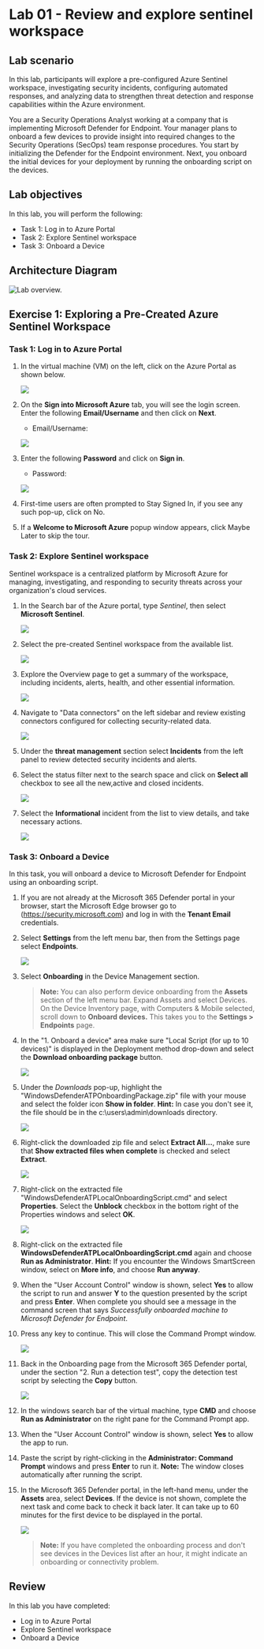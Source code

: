 # Lab 01 - Review and explore sentinel workspace

## Lab scenario

In this lab, participants will explore a pre-configured Azure Sentinel workspace, investigating security incidents, configuring automated responses, and analyzing data to strengthen threat detection and response capabilities within the Azure environment.

You are a Security Operations Analyst working at a company that is implementing Microsoft Defender for Endpoint. Your manager plans to onboard a few devices to provide insight into required changes to the Security Operations (SecOps) team response procedures.
You start by initializing the Defender for the Endpoint environment. Next, you onboard the initial devices for your deployment by running the onboarding script on the devices.

## Lab objectives
 In this lab, you will perform the following:
 - Task 1: Log in to Azure Portal
 - Task 2: Explore Sentinel workspace
 - Task 3: Onboard a Device

## Architecture Diagram

  ![Lab overview.](./media/lab-01.png)

## Exercise 1: Exploring a Pre-Created Azure Sentinel Workspace

### Task 1: Log in to Azure Portal

1. In the virtual machine (VM) on the left, click on the Azure Portal as shown below.

    ![](./media/login1.png)
    
1. On the **Sign into Microsoft Azure** tab, you will see the login screen. Enter the following **Email/Username** and then click on **Next**. 
   
   * Email/Username: <inject key="AzureAdUserEmail"></inject>

    ![](./media/login2.png)

1. Enter the following **Password** and click on **Sign in**. 
   
   * Password: <inject key="AzureAdUserPassword"></inject>

    ![](./media/Lab-01-task1-password.png) 
    
1. First-time users are often prompted to Stay Signed In, if you see any such pop-up, click on No.
   
1. If a **Welcome to Microsoft Azure** popup window appears, click Maybe Later to skip the tour.

### Task 2: Explore Sentinel workspace

 Sentinel workspace is a centralized platform by Microsoft Azure for managing, investigating, and responding to security threats across your organization's cloud services.

1. In the Search bar of the Azure portal, type *Sentinel*, then select **Microsoft Sentinel**.

    ![](./media/09.png)

1. Select the pre-created Sentinel workspace from the available list.

    ![](./media/Lab01-task2-loganalyticworkspace.png) 

1. Explore the Overview page to get a summary of the workspace, including incidents, alerts, health, and other essential information.

    ![](./media/lab01-task2-overview.png)

1. Navigate to "Data connectors" on the left sidebar and review existing connectors configured for collecting security-related data.

    ![](./media/dataconnector.png)

1. Under the **threat management** section select **Incidents** from the left panel to review detected security incidents and alerts.

1. Select the status filter next to the search space and click on **Select all** checkbox to see all the new,active and closed incidents.

    ![](./media/Lab01-task2-selectall.png)

1. Select the **Informational** incident from the list to view details, and take necessary actions.

    ![](./media/Lab01-task2-informational.png) 

### Task 3: Onboard a Device

In this task, you will onboard a device to Microsoft Defender for Endpoint using an onboarding script.

1. If you are not already at the Microsoft 365 Defender portal in your browser, start the Microsoft Edge browser go to (https://security.microsoft.com) and log in with the **Tenant Email** credentials.

1. Select **Settings** from the left menu bar, then from the Settings page select **Endpoints**.

    ![](./media/lab01-task3-settings.png)

1. Select **Onboarding** in the Device Management section.

    >**Note:** You can also perform device onboarding from the **Assets** section of the left menu bar. Expand Assets and select Devices. On the Device Inventory page, with Computers & Mobile selected, scroll down to **Onboard devices.** This takes you to the **Settings > Endpoints** page.

1. In the "1. Onboard a device" area make sure "Local Script (for up to 10 devices)" is displayed in the Deployment method drop-down and select the **Download onboarding package** button.

    ![](./media/lab01-task3-localscript.png) 

1. Under the *Downloads* pop-up, highlight the "WindowsDefenderATPOnboardingPackage.zip" file with your mouse and select the folder icon **Show in folder**. **Hint:** In case you don't see it, the file should be in the c:\users\admin\downloads directory.

    ![](./media/lab01-task3-downloadspopup.png)

1. Right-click the downloaded zip file and select **Extract All...**, make sure that **Show extracted files when complete** is checked and select **Extract**.

    ![](./media/lab01-task3-zipfile.png) 

1. Right-click on the extracted file "WindowsDefenderATPLocalOnboardingScript.cmd" and select **Properties**. Select the **Unblock** checkbox in the bottom right of the Properties windows and select **OK**.

    ![](./media/sc200-mod2-unblock.png) 

1. Right-click on the extracted file **WindowsDefenderATPLocalOnboardingScript.cmd** again and choose **Run as Administrator**.  **Hint:** If you encounter the Windows SmartScreen window, select on **More info**, and choose **Run anyway**. 
    
1. When the "User Account Control" window is shown, select **Yes** to allow the script to run and answer **Y** to the question presented by the script and press **Enter**. When complete you should see a message in the command screen that says *Successfully onboarded machine to Microsoft Defender for Endpoint*.

1. Press any key to continue. This will close the Command Prompt window.

    ![](./media/SC-200-img25.png)

1. Back in the Onboarding page from the Microsoft 365 Defender portal, under the section "2. Run a detection test", copy the detection test script by selecting the **Copy** button.

    ![](./media/lab01-task3-runscript.png) 

1. In the windows search bar of the virtual machine, type **CMD** and choose **Run as Administrator** on the right pane for the Command Prompt app. 

1. When the "User Account Control" window is shown, select **Yes** to allow the app to run. 

1. Paste the script by right-clicking in the **Administrator: Command Prompt** windows and press **Enter** to run it. **Note:** The window closes automatically after running the script.

1. In the Microsoft 365 Defender portal, in the left-hand menu, under the **Assets** area, select **Devices**. If the device is not shown, complete the next task and come back to check it back later. It can take up to 60 minutes for the first device to be displayed in the portal.

    ![](./media/Onboard.png) 

    >**Note:** If you have completed the onboarding process and don't see devices in the Devices list after an hour, it might indicate an onboarding or connectivity problem.

## Review
In this lab you have completed:
 - Log in to Azure Portal
 - Explore Sentinel workspace
 - Onboard a Device
